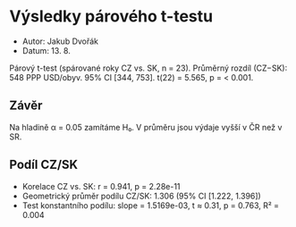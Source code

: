 # Výsledky párového t-testu

- Autor: Jakub Dvořák
- Datum: 13. 8.

Párový t-test (spárované roky CZ vs. SK, n = 23).
Průměrný rozdíl (CZ−SK): 548 PPP USD/obyv.
95% CI [344, 753].
t(22) = 5.565, p = < 0.001.

## Závěr
Na hladině α = 0.05 zamítáme H₀. V průměru jsou výdaje vyšší v ČR než v SR.

## Podíl CZ/SK

- Korelace CZ vs. SK: r = 0.941, p = 2.28e-11
- Geometrický průměr podílu CZ/SK: 1.306 (95% CI [1.222, 1.396])
- Test konstantního podílu: slope = 1.5169e-03, t ≈ 0.31, p = 0.763, R² = 0.004
